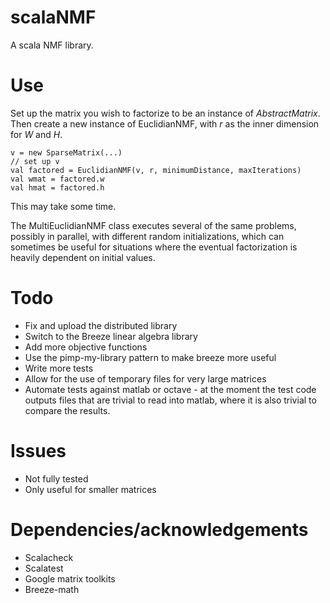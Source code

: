 scalaNMF
========

A scala NMF library.

Use
===
Set up the matrix you wish to factorize to be an instance of <i>AbstractMatrix</i>. Then create a new instance of
EuclidianNMF, with <i>r</i> as the inner dimension for <i>W</i> and <i>H</i>.

    v = new SparseMatrix(...)
    // set up v
    val factored = EuclidianNMF(v, r, minimumDistance, maxIterations)
    val wmat = factored.w
    val hmat = factored.h

This may take some time.

The MultiEuclidianNMF class executes several of the same problems, possibly in parallel, with different random initializations,
which can sometimes be useful for situations where the eventual factorization is heavily dependent on initial values.

Todo
====
 * Fix and upload the distributed library
 * Switch to the Breeze linear algebra library
 * Add more objective functions
 * Use the pimp-my-library pattern to make breeze more useful
 * Write more tests
 * Allow for the use of temporary files for very large matrices
 * Automate tests against matlab or octave - at the moment the test code outputs files that are trivial to read into matlab,
 where it is also trivial to compare the results.

Issues
======
 * Not fully tested
 * Only useful for smaller matrices

Dependencies/acknowledgements
=============================
 * Scalacheck
 * Scalatest
 * Google matrix toolkits
 * Breeze-math